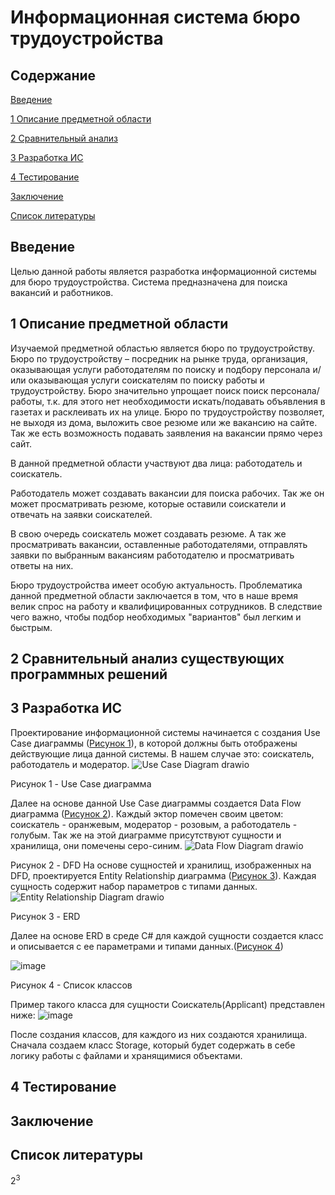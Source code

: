 # Информационная система бюро трудоустройства
## Содержание  

[Введение](#introduction)  

[1 Описание предметной области](#domainDescription)  

[2 Сравнительный анализ](#existingSoftware)

[3 Разработка ИС](#design)    

[4 Тестирование](#testing)

[Заключение](#conclusion)  

[Список литературы](#literature)

<a name="introduction"/>

## Введение
Целью данной работы является разработка информационной системы для бюро трудоустройства. Система предназначена для поиска вакансий и работников.
<a name="domainDescription"/>

## 1 Описание предметной области
Изучаемой предметной областью является бюро по трудоустройству. Бюро по трудоустройству – посредник на рынке труда, организация, оказывающая услуги работодателям по поиску и подбору персонала и/или оказывающая услуги соискателям по поиску работы и трудоустройству. Бюро значительно упрощает поиск поиск персонала/работы, т.к. для этого нет необходимости искать/подавать объявления в газетах и расклеивать их на улице. Бюро по трудоустройству позволяет, не выходя из дома, выложить свое резюме или же вакансию на сайте. Так же есть возможность подавать заявления на вакансии прямо через сайт. 

В данной предметной области участвуют два лица: работодатель и соискатель. 

Работодатель может создавать вакансии для поиска рабочих. Так же он может просматривать резюме, которые оставили соискатели и отвечать на заявки соискателей.

В свою очередь соискатель может создавать резюме. А так же просматривать вакансии, оставленные работодателями, отправлять заявки по выбранным вакансиям работодателю и просматривать ответы на них.

Бюро трудоустройства имеет особую актуальность. Проблематика данной предметной области заключается в том, что в наше время велик спрос на работу и квалифицированных сотрудников. В следствие чего важно, чтобы подбор необходимых "вариантов" был легким и быстрым. 
<a name="existingSoftware"/>

## 2 Сравнительный анализ существующих программных решений


<a name="design"/>

## 3 Разработка ИС
Проектирование информационной системы начинается с создания Use Case диаграммы ([Рисунок 1](#picture1)), в которой должны быть отображены действующие лица данной системы. В нашем случае это: соискатель, работодатель и модератор. 
<a name="picture1"/>
![Use Case Diagram drawio](https://user-images.githubusercontent.com/91204498/144711285-85f34aed-57e6-4a1f-a9a9-b55c88bc874b.png)

Рисунок 1 - Use Case диаграмма

Далее на основе данной Use Case диаграммы создается Data Flow диаграмма ([Рисунок 2](#picture2)). Каждый эктор помечен своим цветом: соискатель - оранжевым, модератор - розовым, а работодатель - голубым. Так же на этой диаграмме присутствуют сущности и хранилища, они помечены серо-синим.
<a name="picture2"/>
![Data Flow Diagram drawio](https://user-images.githubusercontent.com/91204498/144711322-5fb30c7a-ddc0-4bd6-995f-7b9ae7518c5c.png)

Рисунок 2 - DFD
На основе сущностей и хранилищ, изображенных на DFD, проектируется Entity Relationship диаграмма ([Рисунок 3](#picture3)). Каждая сущность содержит набор параметров с типами данных.
<a name="picture3"/>
![Entity Relationship Diagram drawio](https://user-images.githubusercontent.com/91204498/144753346-33fca7df-bf97-4034-904a-6be335beaf74.png)

Рисунок 3 - ERD

Далее на основе ERD в среде C# для каждой сущности создается класс и описывается с ее параметрами и типами данных.([Рисунок 4](#picture4))
<a name="picture4"/>

![image](https://user-images.githubusercontent.com/91204498/144712669-bb665c79-b9bc-4f20-9812-32d216d2ad57.png)

Рисунок 4 - Список классов 

Пример такого класса для сущности Соискатель(Applicant) представлен ниже:
![image](https://user-images.githubusercontent.com/91204498/144720688-d34bc5d0-7ef1-4019-b5fd-e7ce226da2ed.png)

После создания классов, для каждого из них создаются хранилища. Сначала создаем класс Stоrage, который будет содержать в себе логику работы с файлами и хранящимися объектами.

<a name="testing"/>

## 4 Тестирование

<a name="conclusion"/>

## Заключение
<a name="literature"/>

## Список литературы
2<sup>3</sup>
